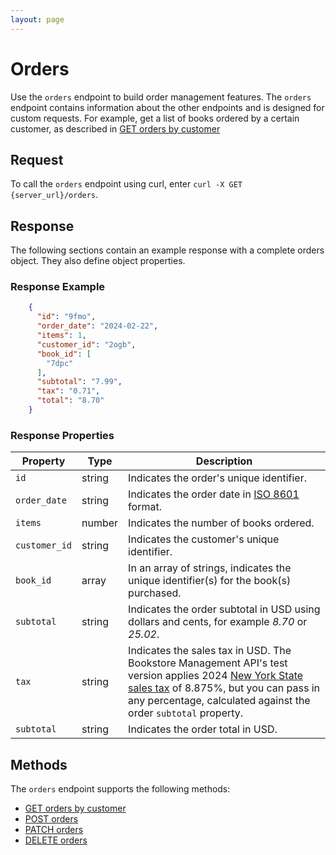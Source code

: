 ```yaml
---
layout: page
---
```

# Orders

Use the `orders` endpoint to build order management features. The `orders` endpoint contains information about the other endpoints and is designed for custom requests. For example, get a list of books ordered by a certain customer, as described in [GET orders by customer](get-orders.md)

## Request

To call the `orders` endpoint using curl, enter `curl -X GET {server_url}/orders`.

## Response

The following sections contain an example response with a complete orders object. They also define object properties.

### Response Example

```json
    {
      "id": "9fmo",
      "order_date": "2024-02-22",
      "items": 1,
      "customer_id": "2ogb",
      "book_id": [
        "7dpc"
      ],
      "subtotal": "7.99",
      "tax": "0.71",
      "total": "8.70"
    }
```

### Response Properties

| **Property**  | **Type** | **Description**                                                     |
|---------------|----------|---------------------------------------------------------------------|
| `id`    | string   | Indicates the order's unique identifier.                            |
| `order_date`  | string   | Indicates the order date in [ISO 8601](https://www.iso.org/iso-8601-date-and-time-format.html) format.                 |
| `items`       | number   | Indicates the number of books ordered.                              |
| `customer_id` | string   | Indicates the customer's unique identifier. |
| `book_id`     | array    | In an array of strings, indicates the unique identifier(s) for the book(s) purchased.                                    |
| `subtotal` | string   | Indicates the order subtotal in USD using dollars and cents, for example *8.70* or *25.02*. |
| `tax` | string   | Indicates the sales tax in USD. The Bookstore Management API's test version applies 2024 [New York State sales tax](https://www.nyc.gov/site/finance/business/business-nys-sales-tax.page) of 8.875%, but you can pass in any percentage, calculated against the order `subtotal` property.   |
| `subtotal` | string   | Indicates the order total in USD. |

## Methods

The `orders` endpoint supports the following methods:

* [GET orders by customer](reference/get-orders.md)
* [POST orders](reference/post-orders.md)
* [PATCH orders](reference/patch-orders.md)
* [DELETE orders](reference/delete-orders.md)
